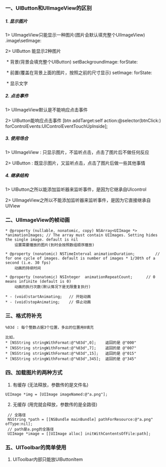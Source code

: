###  一、UIButton和UIImageView的区别

#####  1. 显示图片

 1> UIImageView只能显示一种图片(图片会默认填充整个UIImageView)   .image\setImage:

 2> UIButton 能显示2种图片

​    * 背景(背景会填充整个UIButton)   setBackgroundImage:    forState:

​    * 前置(覆盖在背景上面的图片，按照之前的尺寸显示)      setImage:    forState:

​    * 显示文字

 

#####  2. 点击事件

 1> UIImageView默认是不能响应点击事件

 2> UIButton能响应点击事件 [btn addTarget:self action:@selector(btnClick:) forControlEvents:UIControlEventTouchUpInside];

 

#####  3. 使用场合

 1> UIImageView : 只显示图片，不监听点击，点击了图片后不做任何反应

 2> UIButton : 既显示图片，又监听点击，点击了图片后做一些其他事情

 

#####  4. 继承结构

 1> UIButton之所以能添加监听器来监听事件，是因为它继承自UIcontrol

 2> UIImageView之所以不能添加监听器来监听事件，是因为它直接继承自UIView



### 二、UIImageView的帧动画

```
* @property (nullable, nonatomic, copy) NSArray<UIImage *> *animationImages; // The array must contain UIImages. Setting hides the single image. default is nil
	设置需要播放的图片(到时会按照数组顺序播放)

* @property (nonatomic) NSTimeInterval animationDuration;         // for one cycle of images. default is number of images * 1/30th of a second (i.e. 30 fps)
 	动画的持续时间

* @property (nonatomic) NSInteger  animationRepeatCount;      // 0 means infinite (default is 0)
	动画的执行次数(默认情况下是无限重复执行)
	
* - (void)startAnimating;	// 开始动画
* - (void)stopAnimating;	// 停止动画
```



### 三、格式符补充

```
%03d : 每个整数占据3个位置，多出的位置用0填充

比如，
* [NSString stringWithFormat:@"%03d",0];	返回的是 @"000"
* [NSString stringWithFormat:@"%03d",7];	返回的是 @"007"
* [NSString stringWithFormat:@"%03d",15];	返回的是 @"015"
* [NSString stringWithFormat:@"%03d",345];	返回的是 @"345"
```



### 四、加载图片的两种方式

1. 有缓存 (无法释放，参数传的是文件名)

```
UIImage *img = [UIImage imageNamed:@"a.png"]; 
```



2. 无缓存 (用完就会释放，参数传的是全路径)

```
 // 全路径
 NSString *path = [[NSBundle mainBundle] pathForResource:@"a.png" ofType:nil];
 // path是a.png的全路径
 UIImage *image = [[UIImage alloc] initWithContentsOfFile:path];
```



### 五、UIToolbar的简单使用

1. UIToolbar内部只能放UIButtonItem



